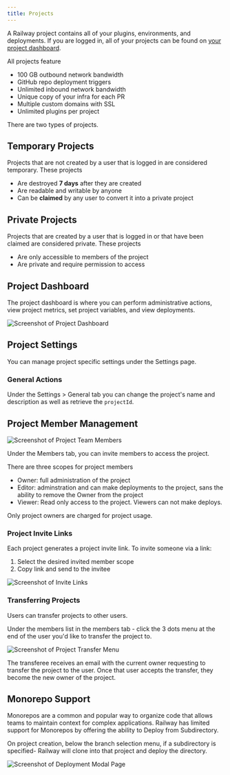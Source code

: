```yaml
---
title: Projects
---
```


A Railway project contains all of your plugins, environments, and deployments. If you are logged in, all of your projects can be found on [your project dashboard](https://railway.app/dashboard).

All projects feature

- 100 GB outbound network bandwidth
- GitHub repo deployment triggers
- Unlimited inbound network bandwidth
- Unique copy of your infra for each PR
- Multiple custom domains with SSL
- Unlimited plugins per project

There are two types of projects.

## Temporary Projects

Projects that are not created by a user that is logged in are considered temporary. These projects

- Are destroyed **7 days** after they are created
- Are readable and writable by anyone
- Can be **claimed** by any user to convert it into a private project

## Private Projects

Projects that are created by a user that is logged in or that have been claimed are considered private. These projects

- Are only accessible to members of the project
- Are private and require permission to access

## Project Dashboard

The project dashboard is where you can perform administrative actions, view project metrics, set project variables, and view deployments.

<Image src="https://res.cloudinary.com/railway/image/upload/v1631917786/docs/project-dashboard_qmrx1z.png"
alt="Screenshot of Project Dashboard"
layout="responsive"
width={841} height={548} quality={80} />

## Project Settings

You can manage project specific settings under the Settings page.

### General Actions

Under the Settings > General tab you can change the project's name and description as well as retrieve the `projectId`.

## Project Member Management

<Image src="https://res.cloudinary.com/railway/image/upload/v1631917785/docs/project-member-list_p0bjfs.png"
alt="Screenshot of Project Team Members"
layout="responsive"
width={1345} height={933} quality={80} />

Under the Members tab, you can invite members to access the project.

There are three scopes for project members

- Owner: full administration of the project
- Editor: adminstration and can make deployments to the project, sans the ability to remove the Owner from the project
- Viewer: Read only access to the project. Viewers can not make deploys.

Only project owners are charged for project usage.

### Project Invite Links

Each project generates a project invite link. To invite someone via a link:

1. Select the desired invited member scope
2. Copy link and send to the invitee

<Image src="https://res.cloudinary.com/railway/image/upload/v1631917785/docs/project-invite-member_kxmhtb.png"
alt="Screenshot of Invite Links"
layout="responsive"
width={910} height={272} quality={80} />

### Transferring Projects

Users can transfer projects to other users.

Under the members list in the members tab - click the 3 dots menu at the end of the user you'd like to transfer the project to.

<Image src="https://res.cloudinary.com/railway/image/upload/v1631917785/docs/project-transfer_iz4myn.png"
alt="Screenshot of Project Transfer Menu"
layout="intrinsic"
width={411} height={253} quality={80} />

The transferee receives an email with the current owner requesting to transfer the project to the user. Once that user accepts the transfer, they become the new owner of the project.

## Monorepo Support

Monorepos are a common and popular way to organize code that allows teams to maintain context for complex applications. Railway has limited support for Monorepos by offering the ability to Deploy from Subdirectory.

On project creation, below the branch selection menu, if a subdirectory is specified- Railway will clone into that project and deploy the directory.

<Image src="https://res.cloudinary.com/railway/image/upload/v1636424666/docs/deploy_subdirectory_xkrcq0.png"
alt="Screenshot of Deployment Modal Page"
layout="intrinsic"
width={809} height={563} quality={80} />
